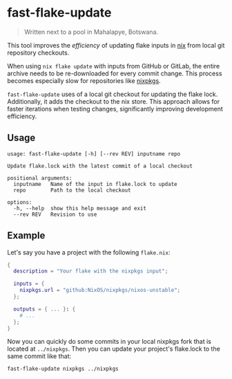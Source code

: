 # fast-flake-update

> Written next to a pool in Mahalapye, Botswana.

This tool improves the _efficiency_ of updating flake inputs in
[nix](https://nixos.org) from local git repository checkouts.

When using `nix flake update` with inputs from GitHub or GitLab, the entire
archive needs to be re-downloaded for every commit change. This process becomes
especially slow for repositories like
[nixpkgs](https://github.com/NixOS/nixpkgs).

`fast-flake-update` uses of a local git checkout for updating the flake lock.
Additionally, it adds the checkout to the nix store. This approach allows for
faster iterations when testing changes, significantly improving development
efficiency.

## Usage

<!-- `$ python ./bin/fast-flake-update --help` -->

```
usage: fast-flake-update [-h] [--rev REV] inputname repo

Update flake.lock with the latest commit of a local checkout

positional arguments:
  inputname   Name of the input in flake.lock to update
  repo        Path to the local checkout

options:
  -h, --help  show this help message and exit
  --rev REV   Revision to use
```

## Example

Let's say you have a project with the following `flake.nix`:

```nix
{
  description = "Your flake with the nixpkgs input";

  inputs = {
    nixpkgs.url = "github:NixOS/nixpkgs/nixos-unstable";
  };

  outputs = { ... }: {
    # ...
  };
}
```

Now you can quickly do some commits in your local nixpkgs fork that is located at `../nixpkgs`.
Then you can update your project's flake.lock to the same commit like that:

```
fast-flake-update nixpkgs ../nixpkgs
```

